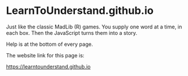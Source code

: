 # LearnToUnderstand.github.io
Just like the classic MadLib (R) games.  You supply one word at a time, in each box.  Then the JavaScript turns them into a story. 

Help is at the bottom of every page.  

The website link for this page is: 

https://learntounderstand.github.io

